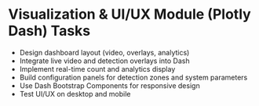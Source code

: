 # Visualization & UI/UX Module (Plotly Dash) Tasks

- Design dashboard layout (video, overlays, analytics)
- Integrate live video and detection overlays into Dash
- Implement real-time count and analytics display
- Build configuration panels for detection zones and system parameters
- Use Dash Bootstrap Components for responsive design
- Test UI/UX on desktop and mobile
